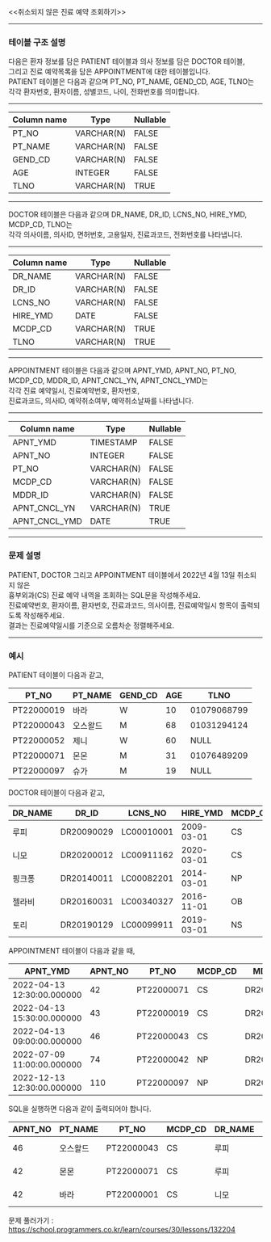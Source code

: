 <<취소되지 않은 진료 예약 조회하기>>  

-----

### **테이블 구조 설명**  
다음은 환자 정보를 담은 PATIENT 테이블과 의사 정보를 담은 DOCTOR 테이블,  
그리고 진료 예약목록을 담은 APPOINTMENT에 대한 테이블입니다.  
PATIENT 테이블은 다음과 같으며 PT_NO, PT_NAME, GEND_CD, AGE, TLNO는  
각각 환자번호, 환자이름, 성별코드, 나이, 전화번호를 의미합니다.  

---

|Column name|Type|Nullable|
|---|---|---|
|PT_NO|VARCHAR(N)|FALSE|
|PT_NAME|VARCHAR(N)|FALSE|
|GEND_CD|VARCHAR(N)|FALSE|
|AGE|INTEGER|FALSE|
|TLNO|VARCHAR(N)|TRUE|

---

DOCTOR 테이블은 다음과 같으며 DR_NAME, DR_ID, LCNS_NO, HIRE_YMD, MCDP_CD, TLNO는  
각각 의사이름, 의사ID, 면허번호, 고용일자, 진료과코드, 전화번호를 나타냅니다.  

---

|Column name|Type|Nullable|
|---|---|---|
|DR_NAME|VARCHAR(N)|FALSE|
|DR_ID|VARCHAR(N)|FALSE|
|LCNS_NO|VARCHAR(N)|FALSE|
|HIRE_YMD|DATE|FALSE|
|MCDP_CD|VARCHAR(N)|TRUE|
|TLNO|VARCHAR(N)|TRUE|

---

APPOINTMENT 테이블은 다음과 같으며 APNT_YMD, APNT_NO, PT_NO,  
MCDP_CD, MDDR_ID, APNT_CNCL_YN, APNT_CNCL_YMD는  
각각 진료 예약일시, 진료예약번호, 환자번호,  
진료과코드, 의사ID, 예약취소여부, 예약취소날짜를 나타냅니다.  


---

|Column name|Type|Nullable|
|---|---|---|
|APNT_YMD|TIMESTAMP|FALSE|
|APNT_NO|INTEGER|FALSE|
|PT_NO|VARCHAR(N)|FALSE|
|MCDP_CD|VARCHAR(N)|FALSE|
|MDDR_ID|VARCHAR(N)|FALSE|
|APNT_CNCL_YN|VARCHAR(N)|TRUE|
|APNT_CNCL_YMD|DATE|TRUE|

---

### **문제 설명**  
PATIENT, DOCTOR 그리고 APPOINTMENT 테이블에서 2022년 4월 13일 취소되지 않은  
흉부외과(CS) 진료 예약 내역을 조회하는 SQL문을 작성해주세요.  
진료예약번호, 환자이름, 환자번호, 진료과코드, 의사이름, 진료예약일시 항목이 출력되도록 작성해주세요.  
결과는 진료예약일시를 기준으로 오름차순 정렬해주세요.  

---

### **예시**  
PATIENT 테이블이 다음과 같고,  

|PT_NO|PT_NAME|GEND_CD|AGE|TLNO|
|---|---|---|---|---|
|PT22000019|바라|W|10|01079068799|
|PT22000043|오스왈드|M|68|01031294124|
|PT22000052|제니|W|60|NULL|
|PT22000071|몬몬|M|31|01076489209|
|PT22000097|슈가|M|19|NULL|

DOCTOR 테이블이 다음과 같고,  

|DR_NAME|DR_ID|LCNS_NO|HIRE_YMD|MCDP_CD|TLNO|
|---|---|---|---|---|---|
|루피|DR20090029|LC00010001|2009-03-01|CS|01085482011|
|니모|DR20200012|LC00911162|2020-03-01|CS|01089483921|
|핑크퐁|DR20140011|LC00082201|2014-03-01|NP|01098428957|
|젤라비|DR20160031|LC00340327|2016-11-01|OB|01023981922|
|토리|DR20190129|LC00099911|2019-03-01|NS|01058390758|

APPOINTMENT 테이블이 다음과 같을 때,  

|APNT_YMD|APNT_NO|PT_NO|MCDP_CD|MDDR_ID|APNT_CNCL_YN|APNT_CNCL_YMD|
|---|---|---|---|---|---|---|
|2022-04-13 12:30:00.000000|42|PT22000071|CS|DR20090029|N|NULL|
|2022-04-13 15:30:00.000000|43|PT22000019|CS|DR20200012|N|NULL|
|2022-04-13 09:00:00.000000|46|PT22000043|CS|DR20090029|N|NULL|
|2022-07-09 11:00:00.000000|74|PT22000042|NP|DR20100011|N|NULL|
|2022-12-13 12:30:00.000000|110|PT22000097|NP|DR20160011|Y|2022-12-03|

SQL을 실행하면 다음과 같이 출력되어야 합니다.  

|APNT_NO|PT_NAME|PT_NO|MCDP_CD|DR_NAME|APNT_YMD|
|---|---|---|---|---|---|
|46|오스왈드|PT22000043|CS|루피|2022-04-13 09:00:00.000000|
|42|몬몬|PT22000071|CS|루피|2022-04-13 12:30:00.000000|
|42|바라|PT22000001|CS|니모|2022-04-13 15:30:00.000000|

문제 풀러가기 : https://school.programmers.co.kr/learn/courses/30/lessons/132204